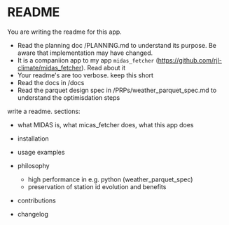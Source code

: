# README

You are writing the readme for this app.

- Read the planning doc /PLANNING.md to understand its purpose. Be aware that implementation may have changed.
- It is a companiion app to my app `midas_fetcher` (https://github.com/rjl-climate/midas_fetcher). Read about it
- Your readme's are too verbose. keep this short
- Read the docs in /docs
- Read the parquet design spec in /PRPs/weather_parquet_spec.md to understand the optimisdation steps

write a readme. sections:

- what MIDAS is, what micas_fetcher does, what this app does
- installation
- usage examples
- philosophy
  - high performance in e.g. python (weather_parquet_spec)
  - preservation of station id evolution and benefits

- contributions
- changelog
